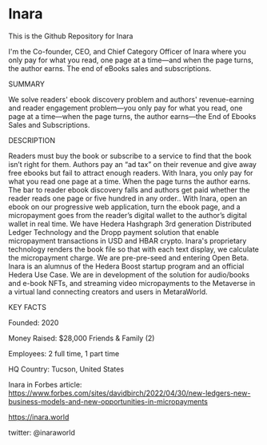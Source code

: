 # Inara

This is the Github Repository for Inara

I'm the Co-founder, CEO, and Chief Category Officer of Inara where you only pay for what you read, one page at a time—and when the page turns, the author earns. The end of eBooks sales and subscriptions. 


SUMMARY

We solve readers' ebook discovery problem and authors' revenue-earning and reader engagement problem—you only pay for
what you read, one page at a time—when the page turns, the author earns—the End of Ebooks Sales and Subscriptions.

DESCRIPTION

Readers must buy the book or subscribe to a service to find that the book isn’t right for them. Authors pay an “ad tax” on their revenue and give away free ebooks but fail to attract enough readers. With Inara, you only pay for what you read one page at a time. When the page turns the author earns. The bar to reader ebook discovery falls and
authors get paid whether the reader reads one page or five hundred in any order..
With Inara, open an ebook on our progressive web application, turn the ebook page, and a micropayment goes from the reader’s digital wallet to the author’s digital
wallet in real time. We have Hedera Hashgraph 3rd generation Distributed Ledger Technology and the Dropp
payment solution that enable micropayment transactions in USD and HBAR crypto. Inara's proprietary technology renders the book file so that with each text display, we
calculate the micropayment charge.
We are pre-pre-seed and entering Open Beta. Inara is an alumnus of the Hedera Boost startup program and an official Hedera Use Case. We are in development of the solution for audio/books and e-book NFTs, and streaming video micropayments to the Metaverse in a virtual land connecting creators and users in MetaraWorld.

KEY FACTS

Founded: 2020

Money Raised: $28,000 Friends & Family (2)

Employees: 2 full time, 1 part time

HQ Country: Tucson, United States

Inara in Forbes article: 
https://www.forbes.com/sites/davidbirch/2022/04/30/new-ledgers-new-business-models-and-new-opportunities-in-micropayments

https://inara.world

twitter:  @inaraworld
